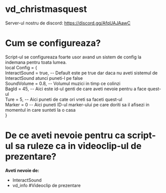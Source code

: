 # vd_christmasquest
Server-ul nostru de discord: https://discord.gg/AfqUAJAawC
# Cum se configureaza?
Script-ul se configureaza foarte usor avand un sistem de config la indemana pentru toata lumea.<br />
local Config = {<br />
    InteractSound = true, -- Default este pe true dar daca nu aveti sistemul de InteractSound atunci puneti-l pe false<br />
    SoundVolume = 0.8, -- Volumul muzici in timp ce colinzi<br />
    BagId = 45, -- Aici este id-ul genti de care aveti nevoie pentru a face quest-ul<br />
    Ture = 5, -- Aici puneti de cate ori vreti sa faceti quest-ul<br />
    Marker = 0 -- Aici puneti ID-ul marker-ului pe care doriti sa il afisezi in momentul in care sunteti la o casa<br />
}<br />
# De ce aveti nevoie pentru ca script-ul sa ruleze ca in videoclip-ul de prezentare?
**Aveti nevoie de:** <br />
- InteractSound<br />
- vd_info
#Videoclip de prezentare
